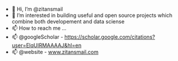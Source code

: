 - 👋 Hi, I’m @zitansmail
- 👀 I’m interested in building useful and open source projects which combine both developement and data sciense
- 📫 How to reach me ...
- 📫 @googleScholar - https://scholar.google.com/citations?user=ElqUIRMAAAAJ&hl=en
- 📫 @website - www.zitansmail.com
